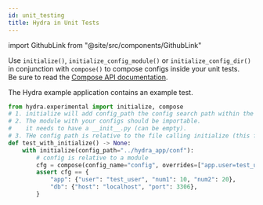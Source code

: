 ```yaml
---
id: unit_testing
title: Hydra in Unit Tests
---
```


import GithubLink from "@site/src/components/GithubLink"

Use `initialize()`, `initialize_config_module()` or `initialize_config_dir()` in conjunction with `compose()`
to compose configs inside your unit tests.  
Be sure to read the [Compose API documentation](../experimental/hydra_compose.md).

The Hydra example application contains an <GithubLink to="examples/advanced/hydra_app_example/tests/test_example.py">example test</GithubLink>.

```python title="Testing example with initialize()"
from hydra.experimental import initialize, compose
# 1. initialize will add config_path the config search path within the context
# 2. The module with your configs should be importable. 
#    it needs to have a __init__.py (can be empty).
# 3. THe config path is relative to the file calling initialize (this file)
def test_with_initialize() -> None:
    with initialize(config_path="../hydra_app/conf"):
        # config is relative to a module
        cfg = compose(config_name="config", overrides=["app.user=test_user"])
        assert cfg == {
            "app": {"user": "test_user", "num1": 10, "num2": 20},
            "db": {"host": "localhost", "port": 3306},
        }
```